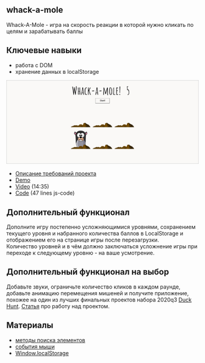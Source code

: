 ## whack-a-mole

Whack-A-Mole - игра на скорость реакции в которой нужно кликать по целям и зарабатывать баллы

## Ключевые навыки
- работа с DOM
- хранение данных в localStorage

![](images/js30-6.jpg)
- [Описание требований проекта](js30.md)
- [Demo](https://js3030.github.io/)
- [Video](https://youtu.be/toNFfAaWghU) (14:35)
- [Code](https://github.com/wesbos/JavaScript30/tree/master/30%20-%20Whack%20A%20Mole) (47 lines js-code)

## Дополнительный функционал
Дополните игру постепенно усложняющимися уровнями, сохранением текущего уровня и набранного количества баллов в LocalStorage и отображением его на странице игры после перезагрузки.  
Количество уровней и в чём должно заключаться усложнение игры при переходе к следующему уровню - на ваше усмотрение.

## Дополнительный функционал на выбор
Добавьте звуки, ограничьте количество кликов в каждом раунде, добавьте анимацию перемещения мишеней и получите приложение, похожее на один из лучших финальных проектов набора 2020q3 [Duck Hunt](https://nimlu-bot-rsclone.netlify.app/). [Статья](https://andreykomov.medium.com/must-read-310726007e79) про работу над проектом.

## Материалы
- [методы поиска элементов](https://learn.javascript.ru/searching-elements-dom)
- [события мыши](https://learn.javascript.ru/mouse-events-basics) 
- [Window.localStorage](https://developer.mozilla.org/ru/docs/Web/API/Window/localStorage)